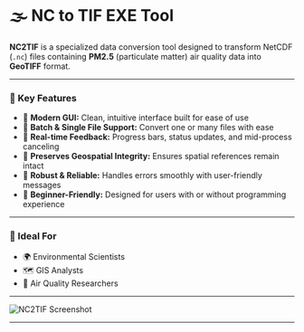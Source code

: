 # 🌫️ NC to TIF EXE Tool

**NC2TIF** is a specialized data conversion tool designed to transform NetCDF (`.nc`) files containing **PM2.5** (particulate matter) air quality data into **GeoTIFF** format.

---

### 🚀 Key Features

- 🔹 **Modern GUI:** Clean, intuitive interface built for ease of use  
- 🔹 **Batch & Single File Support:** Convert one or many files with ease  
- 🔹 **Real-time Feedback:** Progress bars, status updates, and mid-process canceling  
- 🔹 **Preserves Geospatial Integrity:** Ensures spatial references remain intact  
- 🔹 **Robust & Reliable:** Handles errors smoothly with user-friendly messages  
- 🔹 **Beginner-Friendly:** Designed for users with or without programming experience  

---

### 👥 Ideal For

- 🌍 Environmental Scientists  
- 🗺️ GIS Analysts  
- 🧪 Air Quality Researchers  

---

![NC2TIF Screenshot](https://github.com/user-attachments/assets/b2fb6b03-05c2-4c6a-bd3b-b4ab431bd3d3)

---
